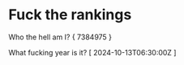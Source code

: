 # Fuck the rankings

Who the hell am I?
{ 7384975 }

What fucking year is it?
[ 2024-10-13T06:30:00Z ]
